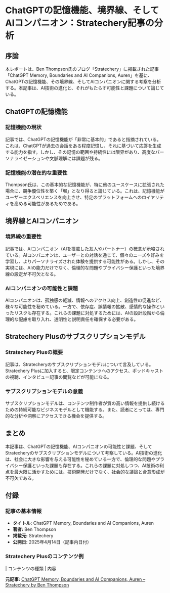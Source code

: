 # ChatGPTの記憶機能、境界線、そしてAIコンパニオン：Stratechery記事の分析

## 序論

本レポートは、Ben Thompson氏のブログ「Stratechery」に掲載された記事「ChatGPT Memory, Boundaries and AI Companions, Auren」を基に、ChatGPTの記憶機能、その境界線、そしてAIコンパニオンに関する考察を分析する。本記事は、AI技術の進化と、それがもたらす可能性と課題について論じている。

## ChatGPTの記憶機能

### 記憶機能の現状

記事では、ChatGPTの記憶機能が「非常に基本的」であると指摘されている。これは、ChatGPTが過去の会話をある程度記憶し、それに基づいて応答を生成する能力を指す。しかし、その記憶の範囲や持続性には限界があり、高度なパーソナライゼーションや文脈理解には課題が残る。

### 記憶機能の潜在的な重要性

Thompson氏は、この基本的な記憶機能が、特に他のユースケースに拡張された場合に、競争優位性を築く「堀」となり得ると論じている。これは、記憶機能がユーザーエクスペリエンスを向上させ、特定のプラットフォームへのロイヤリティを高める可能性があるためである。

## 境界線とAIコンパニオン

### 境界線の重要性

記事では、AIコンパニオン（AIを搭載した友人やパートナー）の概念が示唆されている。AIコンパニオンは、ユーザーとの対話を通じて、個々のニーズや好みを学習し、よりパーソナライズされた体験を提供する可能性がある。しかし、その実現には、AIの能力だけでなく、倫理的な問題やプライバシー保護といった境界線の設定が不可欠となる。

### AIコンパニオンの可能性と課題

AIコンパニオンは、孤独感の軽減、情報へのアクセス向上、創造性の促進など、様々な可能性を秘めている。一方で、依存症、誤情報の拡散、感情的な操作といったリスクも存在する。これらの課題に対処するためには、AIの設計段階から倫理的な配慮を取り入れ、透明性と説明責任を確保する必要がある。

## Stratechery Plusのサブスクリプションモデル

### Stratechery Plusの概要

記事は、Stratecheryのサブスクリプションモデルについて言及している。Stratechery Plusに加入すると、限定コンテンツへのアクセス、ポッドキャストの視聴、インタビュー記事の閲覧などが可能になる。

### サブスクリプションモデルの意義

サブスクリプションモデルは、コンテンツ制作者が質の高い情報を提供し続けるための持続可能なビジネスモデルとして機能する。また、読者にとっては、専門的な分析や洞察にアクセスできる機会を提供する。

## まとめ

本記事は、ChatGPTの記憶機能、AIコンパニオンの可能性と課題、そしてStratecheryのサブスクリプションモデルについて考察している。AI技術の進化は、社会に大きな影響を与える可能性を秘めている一方で、倫理的な問題やプライバシー保護といった課題も存在する。これらの課題に対処しつつ、AI技術の利点を最大限に活かすためには、技術開発だけでなく、社会的な議論と合意形成が不可欠である。

## 付録

### 記事の基本情報

* **タイトル:** ChatGPT Memory, Boundaries and AI Companions, Auren
* **著者:** Ben Thompson
* **掲載元:** Stratechery
* **公開日:** 2025年4月14日（記事内日付）

### Stratechery Plusのコンテンツ例

| コンテンツの種類 | 内容 

**元記事:** [ChatGPT Memory, Boundaries and AI Companions, Auren – Stratechery by Ben Thompson](https://stratechery.com/2025/chatgpt-memory-boundaries-and-ai-companions-auren/)